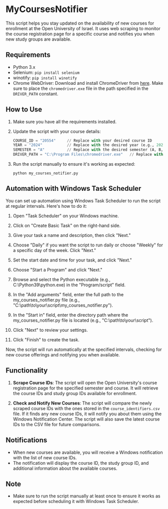 # MyCoursesNotifier

This script helps you stay updated on the availability of new courses for enrollment at the Open University of Israel. It uses web scraping to monitor the course registration page for a specific course and notifies you when new study groups are available.

## Requirements

- Python 3.x
- Selenium: `pip install selenium`
- winotify: `pip install winotify`
- Chrome WebDriver: Download and install ChromeDriver from [here](https://sites.google.com/a/chromium.org/chromedriver/downloads). Make sure to place the `chromedriver.exe` file in the path specified in the `DRIVER_PATH` constant.

## How to Use

1. Make sure you have all the requirements installed.

2. Update the script with your course details:

   ```python
   COURSE_ID = "20554"     // Replace with your desired course ID
   YEAR = "2024"           // Replace with the desired year (e.g., 2024)
   SEMESTER = "A"          // Replace with the desired semester (A, B, or C)
   DRIVER_PATH = "C:\Program Files\chromedriver.exe"   // Replace with the path to your Chrome WebDriver
   ```

3. Run the script manually to ensure it's working as expected:

   ```
   python my_courses_notifier.py
   ```

## Automation with Windows Task Scheduler

You can set up automation using Windows Task Scheduler to run the script at regular intervals. Here's how to do it:

1. Open "Task Scheduler" on your Windows machine.

2. Click on "Create Basic Task" on the right-hand side.

3. Give your task a name and description, then click "Next."

4. Choose "Daily" if you want the script to run daily or choose "Weekly" for a specific day of the week. Click "Next."

5. Set the start date and time for your task, and click "Next."

6. Choose "Start a Program" and click "Next."

7. Browse and select the Python executable (e.g., C:\Python39\python.exe) in the "Program/script" field.

8. In the "Add arguments" field, enter the full path to the my_courses_notifier.py file (e.g., "C:\path\to\your\script\my_courses_notifier.py").

9. In the "Start in" field, enter the directory path where the my_courses_notifier.py file is located (e.g., "C:\path\to\your\script").

10. Click "Next" to review your settings.

11. Click "Finish" to create the task.

Now, the script will run automatically at the specified intervals, checking for new course offerings and notifying you when available.

## Functionality

1. **Scrape Course IDs**: The script will open the Open University's course registration page for the specified semester and course. It will retrieve the course IDs and study group IDs available for enrollment.

2. **Check and Notify New Courses**: The script will compare the newly scraped course IDs with the ones stored in the `course_identifiers.csv` file. If it finds any new course IDs, it will notify you about them using the Windows Notification Center. The script will also save the latest course IDs to the CSV file for future comparisons.

## Notifications

- When new courses are available, you will receive a Windows notification with the list of new course IDs.
- The notification will display the course ID, the study group ID, and additional information about the available courses.

## Note

- Make sure to run the script manually at least once to ensure it works as expected before scheduling it with Windows Task Scheduler.
